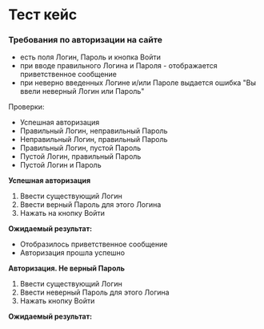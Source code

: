 # Тест кейс
### Требования по авторизации на сайте  
- есть поля Логин, Пароль и кнопка Войти
- при вводе правильного Логина и Пароля - отображается приветственное сообщение
- при неверно введенных Логине и/или Пароле выдается ошибка "Вы ввели неверный Логин или Пароль"   
 
Проверки:  
- Успешная авторизация  
- Правильный Логин, неправильный Пароль
- Неправильный Логин, правильный Пароль
- Правильный Логин, пустой Пароль
- Пустой Логин, правильный Пароль
- Пустой Логин и Пароль  

**Успешная авторизация**  
1. Ввести существующий Логин
2. Ввести верный Пароль для этого Логина
3. Нажать на кнопку Войти  

**Ожидаемый результат:** 
- Отобразилось приветственное сообщение
- Авторизация прошла успешно  

**Авторизация. Не верный Пароль** 
1. Ввести существующий Логин
2. Ввести неверный Пароль для этого Логина
3. Нажать кнопку Войти  

**Ожидаемый результат:**
